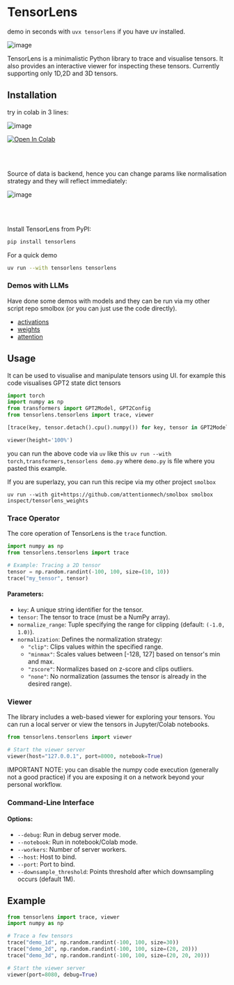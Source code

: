 # TensorLens

demo in seconds with `uvx tensorlens` if you have uv installed.


![image](https://github.com/user-attachments/assets/d9161c40-4edb-4657-a550-2b9c2f56c83f)

TensorLens is a minimalistic Python library to trace and visualise tensors. It also provides an interactive viewer for inspecting these tensors. Currently supporting only 1D,2D and 3D tensors.

## Installation

try in colab in 3 lines:

![image](https://github.com/user-attachments/assets/31605c78-957b-48e4-a501-25776d3fd63a)

<a href="https://colab.research.google.com/github/attentionmech/tensorlens/blob/main/tensorlens/notebooks/tensorlens_setup_demo.ipynb" target="_parent">
  <img src="https://colab.research.google.com/assets/colab-badge.svg" alt="Open In Colab"/>
</a>

<br><br>

Source of data is backend, hence you can change params like normalisation strategy and they will reflect immediately:

![image](https://github.com/user-attachments/assets/73b19e86-b188-4b1e-af0e-c70c0e0ce76b)

<br><br>

Install TensorLens from PyPI:

```bash
pip install tensorlens
```

For a quick demo

```bash
uv run --with tensorlens tensorlens
```

### Demos with LLMs

Have done some demos with models and they can be run via my other script repo smolbox (or you can just use the code directly).

- [activations](https://github.com/attentionmech/smolbox/blob/main/smolbox/tools/inspect/tensorlens_activations.py)
- [weights](https://github.com/attentionmech/smolbox/blob/main/smolbox/tools/inspect/tensorlens_weights.py)
- [attention](https://github.com/attentionmech/smolbox/blob/main/smolbox/tools/inspect/tensorlens_attention.py)


## Usage

It can be used to visualise and manipulate tensors using UI. for example this code visualises GPT2 state dict tensors

```python
import torch
import numpy as np
from transformers import GPT2Model, GPT2Config
from tensorlens.tensorlens import trace, viewer

[trace(key, tensor.detach().cpu().numpy()) for key, tensor in GPT2Model.from_pretrained('gpt2-large').state_dict().items()]

viewer(height='100%')
```

you can run the above code via `uv` like this `uv run --with torch,transformers,tensorlens demo.py` where `demo.py` is file where you pasted this example.

If you are superlazy, you can run this recipe via my other project `smolbox`

`uv run --with git+https://github.com/attentionmech/smolbox smolbox inspect/tensorlens_weights`


### Trace Operator

The core operation of TensorLens is the `trace` function. 

```python
import numpy as np
from tensorlens.tensorlens import trace

# Example: Tracing a 2D tensor
tensor = np.random.randint(-100, 100, size=(10, 10))
trace("my_tensor", tensor)
```

#### Parameters:

- `key`: A unique string identifier for the tensor.
- `tensor`: The tensor to trace (must be a NumPy array).
- `normalize_range`: Tuple specifying the range for clipping (default: `(-1.0, 1.0)`).
- `normalization`: Defines the normalization strategy:
  - `"clip"`: Clips values within the specified range.
  - `"minmax"`: Scales values between [-128, 127] based on tensor's min and max.
  - `"zscore"`: Normalizes based on z-score and clips outliers.
  - `"none"`: No normalization (assumes the tensor is already in the desired range).

### Viewer

The library includes a web-based viewer for exploring your tensors. You can run a local server or view the tensors in Jupyter/Colab notebooks.

```python
from tensorlens.tensorlens import viewer

# Start the viewer server
viewer(host="127.0.0.1", port=8000, notebook=True)
```

IMPORTANT NOTE: you can disable the numpy code execution (generally not a good practice) if you are exposing it on a network beyond your personal workflow.

### Command-Line Interface

#### Options:
- `--debug`: Run in debug server mode.
- `--notebook`: Run in notebook/Colab mode.
- `--workers`: Number of server workers.
- `--host`: Host to bind.
- `--port`: Port to bind.
- `--downsample_threshold`: Points threshold after which downsampling occurs (default 1M).

## Example

```python
from tensorlens import trace, viewer
import numpy as np

# Trace a few tensors
trace("demo_1d", np.random.randint(-100, 100, size=30))
trace("demo_2d", np.random.randint(-100, 100, size=(20, 20)))
trace("demo_3d", np.random.randint(-100, 100, size=(20, 20, 20)))

# Start the viewer server
viewer(port=8080, debug=True)
```
